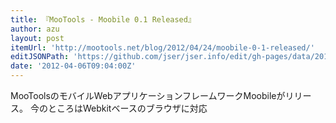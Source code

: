 ```yaml
---
title: 『MooTools - Moobile 0.1 Released』
author: azu
layout: post
itemUrl: 'http://mootools.net/blog/2012/04/24/moobile-0-1-released/'
editJSONPath: 'https://github.com/jser/jser.info/edit/gh-pages/data/2012/04/index.json'
date: '2012-04-06T09:04:00Z'
---
```

MooToolsのモバイルWebアプリケーションフレームワークMoobileがリリース。
今のところはWebkitベースのブラウザに対応
